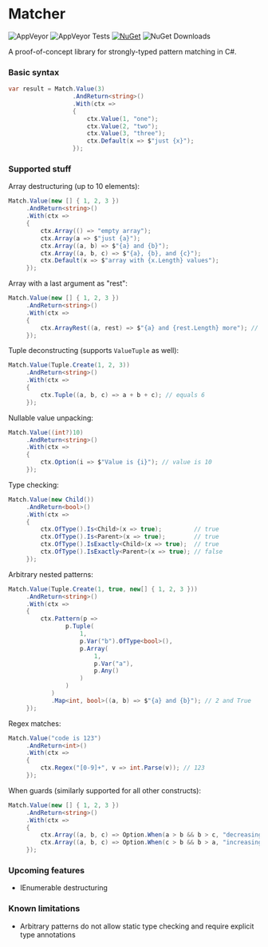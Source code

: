 # Matcher

![AppVeyor](https://img.shields.io/appveyor/ci/impworks/Matcher.svg) ![AppVeyor Tests](https://img.shields.io/appveyor/tests/impworks/Matcher.svg) [![NuGet](https://img.shields.io/nuget/v/Impworks.Matcher.svg)](https://www.nuget.org/packages/Impworks.Matcher/) ![NuGet Downloads](https://img.shields.io/nuget/dt/Impworks.Matcher.svg)

A proof-of-concept library for strongly-typed pattern matching in C#.

### Basic syntax

```csharp
var result = Match.Value(3)
                  .AndReturn<string>()
                  .With(ctx =>
                  {
                      ctx.Value(1, "one");
                      ctx.Value(2, "two");
                      ctx.Value(3, "three");
                      ctx.Default(x => $"just {x}");
                  });
```

### Supported stuff

Array destructuring (up to 10 elements):

```csharp
Match.Value(new [] { 1, 2, 3 })
     .AndReturn<string>()
     .With(ctx =>
     {
         ctx.Array(() => "empty array");
         ctx.Array(a => $"just {a}");
         ctx.Array((a, b) => $"{a} and {b}");
         ctx.Array((a, b, c) => $"{a}, {b}, and {c}");
         ctx.Default(x => $"array with {x.Length} values");
     });
```

Array with a last argument as "rest":

```csharp
Match.Value(new [] { 1, 2, 3 })
     .AndReturn<string>()
     .With(ctx =>
     {
         ctx.ArrayRest((a, rest) => $"{a} and {rest.Length} more"); // 1 and 2 more
     });
```

Tuple deconstructing (supports `ValueTuple` as well):

```csharp
Match.Value(Tuple.Create(1, 2, 3))
     .AndReturn<string>()
     .With(ctx =>
     {
         ctx.Tuple((a, b, c) => a + b + c); // equals 6
     });
```

Nullable value unpacking:

```csharp
Match.Value((int?)10)
     .AndReturn<string>()
     .With(ctx =>
     {
         ctx.Option(i => $"Value is {i}"); // value is 10
     });
```

Type checking:

```csharp
Match.Value(new Child())
     .AndReturn<bool>()
     .With(ctx =>
     {
         ctx.OfType().Is<Child>(x => true);         // true
         ctx.OfType().Is<Parent>(x => true);        // true
         ctx.OfType().IsExactly<Child>(x => true);  // true
         ctx.OfType().IsExactly<Parent>(x => true); // false
     });
```

Arbitrary nested patterns:

```csharp
Match.Value(Tuple.Create(1, true, new[] { 1, 2, 3 }))
     .AndReturn<string>()
     .With(ctx =>
     {
         ctx.Pattern(p =>
                p.Tuple(
                    1,
                    p.Var("b").OfType<bool>(),
                    p.Array(
                        1,
                        p.Var("a"),
                        p.Any()
                    )
                )
            )
            .Map<int, bool>((a, b) => $"{a} and {b}"); // 2 and True
     });
```

Regex matches:

```csharp
Match.Value("code is 123")
     .AndReturn<int>()
     .With(ctx =>
     {
         ctx.Regex("[0-9]+", v => int.Parse(v)); // 123
     });
```

When guards (similarly supported for all other constructs):

```csharp
Match.Value(new [] { 1, 2, 3 })
     .AndReturn<string>()
     .With(ctx =>
     {
         ctx.Array((a, b, c) => Option.When(a > b && b > c, "decreasing"));
         ctx.Array((a, b, c) => Option.When(c > b && b > a, "increasing")); // this
     });
```

### Upcoming features

* IEnumerable destructuring

### Known limitations

* Arbitrary patterns do not allow static type checking and require explicit type annotations
